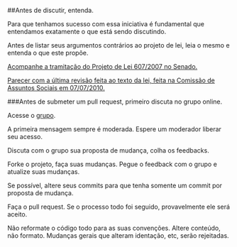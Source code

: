 ##Antes de discutir, entenda.

Para que tenhamos sucesso com essa iniciativa é fundamental que entendamos exatamente o que está sendo discutindo.

Antes de listar seus argumentos contrários ao projeto de lei, leia o mesmo e entenda o que este propõe.

[Acompanhe a tramitação do Projeto de Lei 607/2007 no Senado.](http://www.senado.gov.br/atividade/materia/detalhes.asp?p_cod_mate=82918)

[Parecer com a última revisão feita ao texto da lei, feita na Comissão de Assuntos Sociais em 07/07/2010.](http://www6.senado.gov.br/mate-pdf/109724.pdf)

###Antes de submeter um pull request, primeiro discuta no grupo online.

Acesse o [grupo](https://groups.google.com/forum/?fromgroups&#!forum/movimentodesconfei).

A primeira mensagem sempre é moderada. Espere um moderador liberar seu acesso.

Discuta com o grupo sua proposta de mudança, colha os feedbacks.

Forke o projeto, faça suas mudanças. Pegue o feedback com o grupo e atualize suas mudanças.

Se possível, altere seus commits para que tenha somente um commit por proposta de mudança.

Faça o pull request. Se o processo todo foi seguido, provavelmente ele será aceito.

Não reformate o código todo para as suas convenções. Altere conteúdo, não formato. Mudanças gerais que alteram identação, etc, serão rejeitadas.